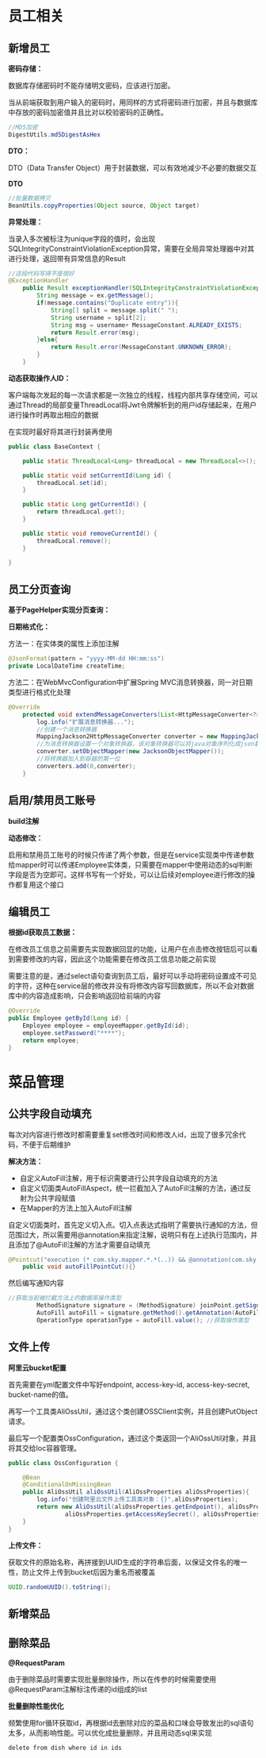 # 员工相关

## 新增员工

**密码存储：**

数据库存储密码时不能存储明文密码，应该进行加密。

当从前端获取到用户输入的密码时，用同样的方式将密码进行加密，并且与数据库中存放的密码加密值并且比对以校验密码的正确性。

```Java
//MD5加密
DigestUtils.md5DigestAsHex
```



**DTO：**

DTO（Data Transfer Object）用于封装数据，可以有效地减少不必要的数据交互

**DTO**

```Java
//批量数据拷贝
BeanUtils.copyProperties(Object source, Object target)
```



**异常处理：**

当录入多次被标注为unique字段的值时，会出现SQLIntegrityConstraintViolationException异常，需要在全局异常处理器中对其进行处理，返回带有异常信息的Result

```Java
//这段代码写得不是很好
@ExceptionHandler
    public Result exceptionHandler(SQLIntegrityConstraintViolationException ex){
        String message = ex.getMessage();
        if(message.contains("Duplicate entry")){
            String[] split = message.split(" ");
            String username = split[2];
            String msg = username+ MessageConstant.ALREADY_EXISTS;
            return Result.error(msg);
        }else{
            return Result.error(MessageConstant.UNKNOWN_ERROR);
        }
    }
```



**动态获取操作人ID：**

客户端每次发起的每一次请求都是一次独立的线程，线程内部共享存储空间，可以通过Thread的局部变量ThreadLocal将Jwt令牌解析到的用户id存储起来，在用户进行操作时再取出相应的数据

在实现时最好将其进行封装再使用

```Java
public class BaseContext {

    public static ThreadLocal<Long> threadLocal = new ThreadLocal<>();

    public static void setCurrentId(Long id) {
        threadLocal.set(id);
    }

    public static Long getCurrentId() {
        return threadLocal.get();
    }

    public static void removeCurrentId() {
        threadLocal.remove();
    }

}
```



## 员工分页查询

**基于PageHelper实现分页查询：**



**日期格式化：**

方法一：在实体类的属性上添加注解

```Java
@JsonFormat(pattern = "yyyy-MM-dd HH:mm:ss")
private LocalDateTime createTime;
```



方法二：在WebMvcConfiguration中扩展Spring MVC消息转换器，同一对日期类型进行格式化处理

```Java
@Override
    protected void extendMessageConverters(List<HttpMessageConverter<?>> converters) {
        log.info("扩展消息转换器...");
        //创建一个消息转换器
        MappingJackson2HttpMessageConverter converter = new MappingJackson2HttpMessageConverter();
        //为消息转换器设置一个对象转换器，该对象转换器可以将java对象序列化成json数据
        converter.setObjectMapper(new JacksonObjectMapper());
        //将转换器加入到容器的第一位
        converters.add(0,converter);
    }
```



## 启用/禁用员工账号

**build注解**



**动态修改：**

启用和禁用员工账号的时候只传递了两个参数，但是在service实现类中传递参数给mapper时可以传递Employee实体类，只需要在mapper中使用动态的sql判断字段是否为空即可。这样书写有一个好处，可以让后续对employee进行修改的操作都复用这个接口





## 编辑员工

**根据id获取员工数据：**

在修改员工信息之前需要先实现数据回显的功能，让用户在点击修改按钮后可以看到需要修改的内容，因此这个功能需要在修改员工信息功能之前实现

需要注意的是，通过select语句查询到员工后，最好可以手动将密码设置成不可见的字符，这种在service层的修改并没有将修改内容写回数据库，所以不会对数据库中的内容造成影响，只会影响返回给前端的内容

```java
@Override
public Employee getById(Long id) {
    Employee employee = employeeMapper.getById(id);
    employee.setPassword("****");
    return employee;
}
```





# 菜品管理

## 公共字段自动填充

每次对内容进行修改时都需要重复set修改时间和修改人id，出现了很多冗余代码，不便于后期维护

**解决方法：**

+ 自定义AutoFill注解，用于标识需要进行公共字段自动填充的方法
+ 自定义切面类AutoFillAspect，统一拦截加入了AutoFill注解的方法，通过反射为公共字段赋值
+ 在Mapper的方法上加入AutoFill注解



自定义切面类时，首先定义切入点。切入点表达式指明了需要执行通知的方法，但范围过大，所以需要用@annotation来指定注解，说明只有在上述执行范围内，并且添加了@AutoFill注解的方法才需要自动填充

```Java
@Pointcut("execution (* com.sky.mapper.*.*(..)) && @annotation(com.sky.annotation.AutoFill)")
    public void autoFillPointCut(){}
```

然后编写通知内容

```Java
//获取当前被拦截方法上的数据库操作类型
        MethodSignature signature = (MethodSignature) joinPoint.getSignature();
        AutoFill autoFill = signature.getMethod().getAnnotation(AutoFill.class);
        OperationType operationType = autoFill.value(); //获取操作类型
```



## 文件上传

**阿里云bucket配置**

首先需要在yml配置文件中写好endpoint, access-key-id, access-key-secret, bucket-name的值。

再写一个工具类AliOssUtil，通过这个类创建OSSClient实例，并且创建PutObject请求。

最后写一个配置类OssConfiguration，通过这个类返回一个AliOssUtil对象，并且将其交给Ioc容器管理。

```Java
public class OssConfiguration {

    @Bean
    @ConditionalOnMissingBean
    public AliOssUtil aliOssUtil(AliOssProperties aliOssProperties){
        log.info("创建阿里云文件上传工具类对象：{}",aliOssProperties);
        return new AliOssUtil(aliOssProperties.getEndpoint(), aliOssProperties.getAccessKeyId(),
                aliOssProperties.getAccessKeySecret(), aliOssProperties.getBucketName());
    }
}
```



**上传文件：**

获取文件的原始名称，再拼接到UUID生成的字符串后面，以保证文件名的唯一性，防止文件上传到bucket后因为重名而被覆盖

```Java
UUID.randomUUID().toString();
```



## 新增菜品





## 删除菜品

**@RequestParam**

由于删除菜品时需要实现批量删除操作，所以在传参的时候需要使用@RequestParam注解标注传递的id组成的list



**批量删除性能优化**

频繁使用for循环获取id，再根据id去删除对应的菜品和口味会导致发出的sql语句太多，从而影响性能。可以优化成批量删除，并且用动态sql来实现

```
delete from dish where id in ids
```



